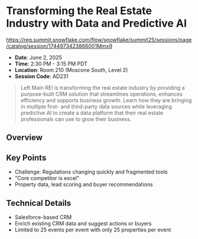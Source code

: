 # Transforming the Real Estate Industry with Data and Predictive AI

https://reg.summit.snowflake.com/flow/snowflake/summit25/sessions/page/catalog/session/1744973423866001Mmx9
- **Date**: June 2, 2025
- **Time**: 2:30 PM - 3:15 PM PDT
- **Location**: Room 210 (Moscone South, Level 2)
- **Session Code**: AD231

> Left Main REI is transforming the real estate industry by providing a purpose-built CRM solution that streamlines operations, enhances efficiency and supports business growth. Learn how they are bringing in multiple first- and third-party data sources while leveraging predictive AI to create a data platform that their real estate professionals can use to grow their business.

## Overview

## Key Points

- Challenge: Regulations changing quickly and fragmented tools
- "Core competitor is excel"
- Property data, lead scoring and buyer recommendations

## Technical Details

- Salesforce-based CRM
- Enrich existing CRM data and suggest actions or buyers
- Limited to 25 events per event with only 25 properties per event

